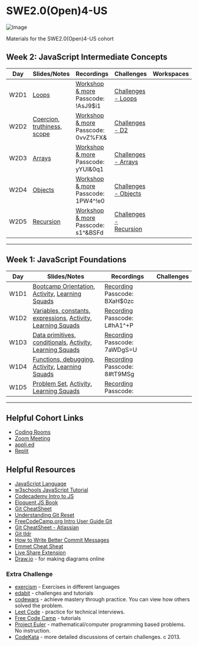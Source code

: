 # SWE2.0(Open)4-US

![Image](/images/banner.png "Multiverse banner")

Materials for the SWE2.0(Open)4-US cohort

## Week 2: JavaScript Intermediate Concepts

|Day|Slides/Notes|Recordings|Challenges|Workspaces|
|-----| ------------- |---------------------|----------|-------|
|W2D1|[Loops](/Users/lindaeng/Desktop/SWE-2.0-OPEN-4/02-Week2-DO-NOT-EDIT/1-loops)|[Workshop & more](https://multiverse-io.zoom.us/rec/share/mVRhf6u7H9JZ_G_NOiju0Hrm5W8hTmC-xySUvfaQVgikixiqhljUH7a9Gdsa-_32.Wk2myb6AENSAR4CM) Passcode: !AsJ9$i1  |[Challenges - Loops]()|
|W2D2|[Coercion, truthiness, scope](/Users/lindaeng/Desktop/SWE-2.0-OPEN-4/02-Week2-DO-NOT-EDIT/2-truthiness-and-scope)|[Workshop & more](https://multiverse-io.zoom.us/rec/share/xa0kHt5yhsRgoKcGQQsr6axeJs8Ma-Bu5HfRkjV0x7tShiFnrYOVKN6qA6At_C-q.dgKbZynujwYqPy3v) Passcode: 0vvZ%FX&|[Challenges - D2]()|
|W2D3|[Arrays](/Users/lindaeng/Desktop/SWE-2.0-OPEN-4/02-Week2-DO-NOT-EDIT/3-Arrays)|[Workshop & more](https://multiverse-io.zoom.us/rec/share/FHlx0-A0Rf7gzWjk3tMIhZTWcww20AVxQT3Du7yB-66LaWSYNrQ708M24O4gV7gl.GbyhcMGL6cenR27W) Passcode: yYUl&0q1 |[Challenges - Arrays]()|
|W2D4|[Objects](/Users/lindaeng/Desktop/SWE-2.0-OPEN-4/02-Week2-DO-NOT-EDIT/4-Objects)|[Workshop & more](https://multiverse-io.zoom.us/rec/share/2QggfxGQn8rJ821k3NiulwOdHjUHuStqb_LYAOwlDOKfpRRNNsOt1WI574NVVTI.wkf3Zh3vvn_TjSfI) Passcode: 1PW4^!e0|[Challenges - Objects]()|
|W2D5|[Recursion](https://docs.google.com/presentation/d/e/2PACX-1vTHvjQq3Rf4O0bWIoAIBMLlqvySSEpdOhwQsW-0JK4S7EPgh5uM6Uq8IX45EhW_QaAn-ZUZsnBTvNoc/pub?start=false&loop=false&delayms=3000)|[Workshop & more](https://multiverse-io.zoom.us/rec/share/Be5Hd2nHaRgLWKf1tOlPwH92i42nIHnmZS0ffcYvG3PrKGUAUa0MonQAV4UF6nB5.NeZCW9gZGQRJwrS7) Passcode: s1^&BSFd|[Challenges - Recursion]()|
---

## Week 1: JavaScript Foundations

|Day|Slides/Notes|Recordings|Challenges|
|-----| ------------- |---------------------|----------|
|W1D1|[Bootcamp Orientation](), [Activity](), [Learning Squads]()| [Recording](https://multiverse-io.zoom.us/rec/share/67FLG1Bfrl-KpBt_NwIKYZkLkWQmJJkczLlv_yU3X2pdJXHrXZ3xKmzSwP7NwvbU.pI1O2wmgoHSRqA5V) Passcode: BXaH$0zc ||
|W1D2|[Variables, constants, expressions](01-Week1/2-variables-constants-expressions), [Activity](), [Learning Squads]()| [Recording](https://multiverse-io.zoom.us/rec/share/s1t2X2Fg9v3k3Bicd7bbF6wFV3oUwr6lyJpCnypjHnywjxWc4GyK03biLLRXiTkI.32_XauJLdXQ-pvx5) Passcode: L#hA1^+P ||
|W1D3|[Data primitives, conditionals](01-Week1-DO-NOT-EDIT/3-data-primitives-conditionals), [Activity](), [Learning Squads]()| [Recording](https://multiverse-io.zoom.us/rec/share/QL0zV8Etjcu3s455MVx4MUYaObUTIFz7HUlhM-U78XZS5y-2nTJIzV0CjnZrsh5-.kX-GrQzDvDuF24Ak) Passcode: 7aWDgS=U ||
|W1D4|[Functions, debugging](01-Week1-DO-NOT-EDIT/4-functions), [Activity](01-Week1-DO-NOT-EDIT/4-functions/functionPractice.js), [Learning Squads]()| [Recording](https://multiverse-io.zoom.us/rec/share/ZjmZQmqlhvHpMqPNQbPj_e3z3EZc4lwZRK48K3PxQqcWU5HjQZnqLy8Ou-UDQIE.XxdK-KFo_Z_eT5cG) Passcode: 8#tT9MSg ||
|W1D5|[Problem Set](), [Activity](), [Learning Squads]()| [Recording]() Passcode:  ||

---

## Helpful Cohort Links
* [Coding Rooms](https://app.codingrooms.com/app/)
* [Zoom Meeting]()
* [appli.ed](applied.multiverse.io)
* [Replit](https://replit.com/)

## Helpful Resources

* [JavaScript Language](https://developer.mozilla.org/en-US/docs/Web/JavaScript/Reference)
* [w3schools JavaScript Tutorial](https://www.w3schools.com/js/)
* [Codecademy Intro to JS](https://www.codecademy.com/learn/introduction-to-javascript)
* [Eloquent JS Book](https://eloquentjavascript.net/)
* [Git CheatSheet](https://education.github.com/git-cheat-sheet-education.pdf)
* [Understanding Git Reset](https://git-scm.com/book/en/v2/Git-Tools-Reset-Demystified)
* [FreeCodeCamp.org Intro User Guide Git](https://www.freecodecamp.org/news/git-and-github-for-beginners/)
* [Git CheatSheet - Atlassian](https://www.atlassian.com/git/tutorials/atlassian-git-cheatsheet)
* [Git tldr](https://tldr.ostera.io/git)
* [How to Write Better Commit Messages](https://www.freecodecamp.org/news/how-to-write-better-git-commit-messages/)
* [Emmet Cheat Sheat](https://docs.emmet.io/cheat-sheet/)
* [Live Share Extension](https://code.visualstudio.com/learn/collaboration/live-share)
* [Draw.io](https://app.diagrams.net/) - for making diagrams online

### Extra Challenge

* [exercism](https://exercism.org/) - Exercises in different languages
* [edabit](https://edabit.com) - challenges and tutorials
* [codewars](https://www.codewars.com/) - achieve mastery through practice. You can view how others solved the problem.
* [Leet Code](https://leetcode.com/) - practice for technical interviews.
* [Free Code Camp](https://www.freecodecamp.org/) - tutorials
* [Project Euler](https://projecteuler.net/) - mathematical/computer programming based problems. No instruction.
* [CodeKata](http://codekata.com/) - more detailed discussions of certain challenges. c 2013.
